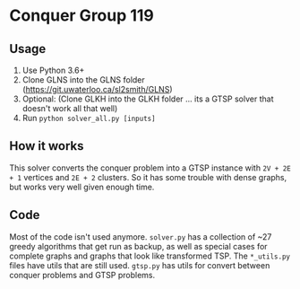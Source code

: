 # Conquer Group 119

## Usage

1. Use Python 3.6+
1. Clone GLNS into the GLNS folder (https://git.uwaterloo.ca/sl2smith/GLNS)
1. Optional: (Clone GLKH into the GLKH folder ... its a GTSP solver that doesn't work all that well)
1. Run `python solver_all.py [inputs]`

## How it works

This solver converts the conquer problem into a GTSP instance with
`2V + 2E + 1` vertices and `2E + 2` clusters. So it has some trouble
with dense graphs, but works very well given enough time.

## Code

Most of the code isn't used anymore. `solver.py` has a collection of ~27 greedy
algorithms that get run as backup, as well as special cases for complete graphs
and graphs that look like transformed TSP. The `*_utils.py` files have utils that
are still used. `gtsp.py` has utils for convert between conquer problems and
GTSP problems.
